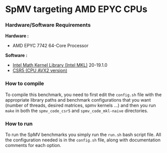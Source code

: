 SpMV targeting AMD EPYC CPUs
=========

### Hardware/Software Requirements
**Hardware :**

* AMD EPYC 7742 64-Core Processor

**Software :**

* [Intel Math Kernel Library (Intel MKL)](https://www.intel.com/content/www/us/en/developer/tools/oneapi/onemkl.html) 20-19.1.0
* [CSR5 (CPU AVX2 version)](https://github.com/weifengliu-ssslab/Benchmark_SpMV_using_CSR5)

### How to compile

To compile this benchmark, you need to first edit the `config.sh` file with the appropriate library paths and benchmark configurations that you want (number of threads, desired matrices, spmv kernels ...) and then you run `make` in both the `spmv_code_csr5` and `spmv_code_mkl-naive` directories.

### How to run

To run the SpMV benchmarks you simply run the `run.sh` bash script file.
All the configuration needed is in the `config.sh` file, along with documentation comments for each option.
